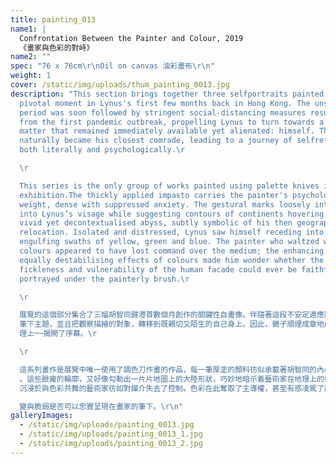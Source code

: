 ```yaml
---
title: painting_013
name1: |
  Confrontation Between the Painter and Colour, 2019
  《畫家與色彩的對峙》
name2: ""
spec: "76 x 76cm\r\nOil on canvas 油彩畫布\r\n"
weight: 1
cover: /static/img/uploads/thum_painting_0013.jpg
description: "This section brings together three selfportraits painted from a
  pivotal moment in Lynus's first few months back in Hong Kong. The unsettling
  period was soon followed by stringent social-distancing measures resulting
  from the first pandemic outbreak, propelling Lynus to turn towards a subject
  matter that remained immediately available yet alienated: himself. The mirror
  naturally became his closest comrade, leading to a journey of selfreflection,
  both literally and psychologically.\r

  \r

  This series is the only group of works painted using palette knives in this
  exhibition.The thickly applied impasto carries the painter's psychological
  weight, dense with suppressed anxiety. The gestural marks loosely interweave
  into Lynus’s visage while suggesting contours of continents hovering on a
  vivid yet decontextualised abyss, subtly symbolic of his then geographical
  relocation. Isolated and distressed, Lynus saw himself receding into the
  engulfing swaths of yellow, green and blue. The painter who waltzed with
  colours appeared to have lost command over the medium; the enhancing but
  equally destabilising effects of colours made him wonder whether the
  fickleness and vulnerability of the human facade could ever be faithfully
  portrayed under the painterly brush.\r

  \r

  展覽的這個部分集合了三幅胡智同歸港首數個月創作的關鍵性自畫像。伴隨著這段不安定適應期是新冠疫情的首回大爆發。其時的嚴格社會隔離措施，促使胡智同重新審視\
  筆下主題，並且把觀察描繪的對象，轉移到既親切又陌生的自己身上。因此，鏡子順理成章地成為了胡智同最親密無間的夥伴，並為藝術家的自省旅程──不論是圖像上還是心\
  理上──揭開了序幕。\r

  \r

  這系列畫作是展覽中唯一使用了調色刀作畫的作品，每一筆厚塗的顏料彷似承載著胡智同的內心的沉重、壓抑和焦慮。密密麻麻的筆觸縱橫畫布，隱約交織出胡智同的面容\
  。這些臉龐的輪廓，又好像勾勒出一片片地圖上的大陸形狀，巧妙地暗示着藝術家在地理上的換移。畫中的胡智同孤寂而苦惱，貌似緩慢地被吞噬在浩瀚的黃、綠、藍調中。曾\
  沉浸於與色彩共舞的藝術家彷如對媒介失去了控制。色彩在此奪取了主導權，甚至有感凌駕了創作者。顏色如此強勢的逆襲使胡智同不禁懷疑，人的身心善\r

  變與脆弱是否可以忠實呈現在畫家的筆下。\r\n"
galleryImages:
  - /static/img/uploads/painting_0013.jpg
  - /static/img/uploads/painting_0013_1.jpg
  - /static/img/uploads/painting_0013_2.jpg
---
```

